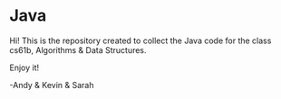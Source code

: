 Java
====

Hi! This is the repository created to collect
the Java code for the class cs61b, Algorithms & Data Structures.

Enjoy it!

-Andy & Kevin & Sarah
